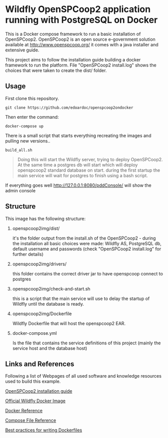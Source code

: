# Wildfly OpenSPCoop2 application running with PostgreSQL on Docker
This is a Docker compose framework to run a basic installation of OpenSPCoop2.
OpenSPCoop2 is an open source e-government solution available at http://www.openspcoop.org/
it comes with a java installer and extensive guide.

This project aims to follow the installation guide building a docker framework to run the platform.
File "OpenSPCoop2 install.log" shows the choices that were taken to create the dist/ folder.

## Usage
First clone this repository.

    git clone https://github.com/edoardoc/openspcoop2ondocker

Then enter the command:

	docker-compose up

There is a small script that starts everything recreating the images and pulling new versions..

    build_all.sh

> Doing this will start the Wildfly server, trying to deploy OpenSPCoop2.
> At the same time a postgres db will start which will deploy openspcoop2 standard database on start.
> during the first startup the main service will wait for postgres to finish using a bash script.

If everything goes well http://127.0.0.1:8080/pddConsole/ will show the admin console

## Structure
This image has the following structure:

1. openspcoop2img/dist/

    it's the folder output from the install.sh of the OpenSPCoop2 - during the installation all basic choices were made: Wildfly AS, PostgreSQL db, default username and passwords (check "OpenSPCoop2 install.log" for further details)

2. openspcoop2img/drivers/

    this folder contains the correct driver jar to have openspcoop connect to postgres

3. openspcoop2img/check-and-start.sh

	this is a script that the main service will use to delay the startup of Wildfly until the database is ready.

4. openspcoop2img/Dockerfile

    Wildfly Dockerfile that will host the openspcoop2 EAR.

5. docker-compose.yml

	Is the file that contains the service definitions of this project (mainly the service host and the database host)


## Links and References
Following a list of Webpages of all used software and knowledge resources used to build this example.

[OpenSPCoop2 installation guide](http://www.openspcoop.org/openspcoop/doc-file/?guida=installazione&rel=2.3&id=index.html)

[Official Wildfly Docker Image](https://hub.docker.com/r/jboss/wildfly/)

[Docker Reference](https://docs.docker.com/engine/reference/builder/)

[Compose File Reference](https://docs.docker.com/compose/compose-file/)

[Best practices for writing Dockerfiles](https://docs.docker.com/engine/userguide/eng-image/dockerfile_best-practices/)
